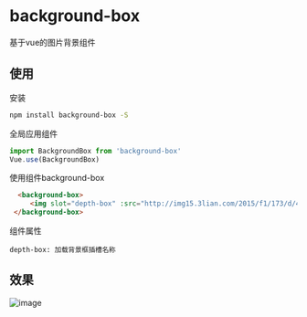 # background-box

基于vue的图片背景组件

## 使用

安装
``` bash
npm install background-box -S
```

全局应用组件
``` javascript
import BackgroundBox from 'background-box'
Vue.use(BackgroundBox)
```

使用组件background-box
``` html
  <background-box>
     <img slot="depth-box" :src="http://img15.3lian.com/2015/f1/173/d/40.jpg"/>
 </background-box>
```

组件属性
```
depth-box: 加载背景框插槽名称

```

## 效果
![image](https://raw.githubusercontent.com/kuangch/convenience-image/master/screen.jpg)
